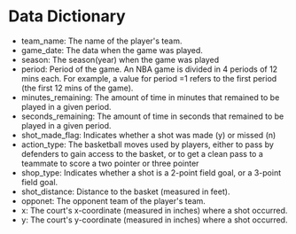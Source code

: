 # Data Dictionary

* team_name: The name of the player's team.
* game_date: The data when the game was played.
* season: The season(year) when the game was played
* period: Period of the game. An NBA game is divided in 4 periods of 12 mins each. For example, a value for period =1 refers to the first period (the first 12 mins of the game).
* minutes_remaining: The amount of time in minutes that remained to be played in a given period.
* seconds_remaining: The amount of time in seconds that remained to be played in a given period.
* shot_made_flag: Indicates whether a shot was made (y) or missed (n)
* action_type: The basketball moves used by players, either to pass by defenders to gain access to the basket, or to get a clean pass to a teammate to score a two pointer or three pointer
* shop_type: Indicates whether a shot is a 2-point field goal, or a 3-point field goal.
* shot_distance: Distance to the basket (measured in feet).
* opponet: The opponent team of the player's team.
* x: The court's x-coordinate (measured in inches) where a shot occurred.
* y: The court's y-coordinate (measured in inches) where a shot occurred.
